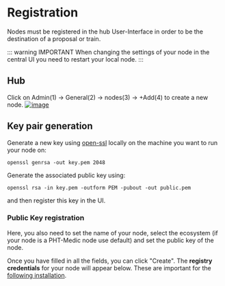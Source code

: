 # Registration

Nodes must be registered in the hub User-Interface in order to be the destination of a proposal or train.

::: warning IMPORTANT
When changing the settings of your node in the central UI you need to restart your local node. 
:::

## Hub
Click on Admin(1) -> General(2) -> nodes(3) -> +Add(4) to create a new node.
[![image](/images/ui_images/add_station_central.png)](/images/ui_images/add_station_central.png)

## Key pair generation

Generate a new key using [open-ssl](https://www.openssl.org/) locally on the machine you want to run your node on:

```shell
openssl genrsa -out key.pem 2048
```

Generate the associated public key using:
```shell
openssl rsa -in key.pem -outform PEM -pubout -out public.pem
```
and then register this key in the UI.

### Public Key registration
Here, you also need to set the name of your node, select the ecosystem (if your node is a PHT-Medic node use 
default) and set the public key of the node.

Once you have filled in all the fields, you can click "Create". The **registry credentials** for your node will appear 
below. These are important for the [following installation](/guide/deployment/node-installation).
